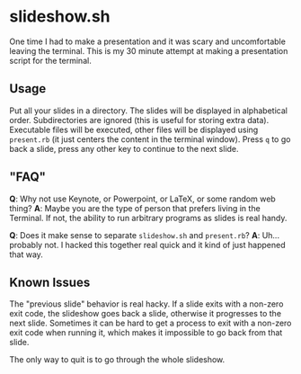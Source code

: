 slideshow.sh
============

One time I had to make a presentation and it was scary and uncomfortable
leaving the terminal.  This is my 30 minute attempt at making a presentation
script for the terminal.

## Usage

Put all your slides in a directory.  The slides will be displayed in
alphabetical order.  Subdirectories are ignored (this is useful for storing
extra data).  Executable files will be executed, other files will be displayed
using `present.rb` (it just centers the content in the terminal window).  Press
`q` to go back a slide, press any other key to continue to the next slide.

## "FAQ"

**Q**: Why not use Keynote, or Powerpoint, or LaTeX, or some random web thing?
**A**: Maybe you are the type of person that prefers living in the Terminal.
If not, the ability to run arbitrary programs as slides is real handy.

**Q**: Does it make sense to separate `slideshow.sh` and `present.rb`?
**A**: Uh... probably not.  I hacked this together real quick and it kind of
just happened that way.

## Known Issues

The "previous slide" behavior is real hacky.  If a slide exits with a non-zero
exit code, the slideshow goes back a slide, otherwise it progresses to the next
slide.  Sometimes it can be hard to get a process to exit with a non-zero exit
code when running it, which makes it impossible to go back from that slide.

The only way to quit is to go through the whole slideshow.
